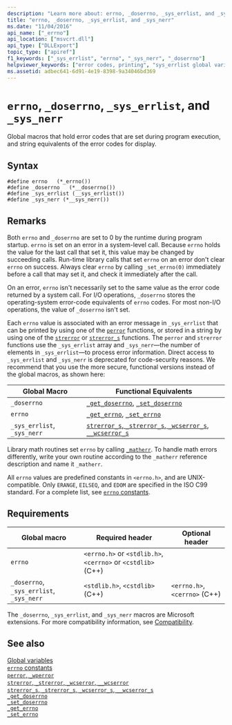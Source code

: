 ```yaml
---
description: "Learn more about: errno, _doserrno, _sys_errlist, and _sys_nerr"
title: "errno, _doserrno, _sys_errlist, and _sys_nerr"
ms.date: "11/04/2016"
api_name: ["_errno"]
api_location: ["msvcrt.dll"]
api_type: ["DLLExport"]
topic_type: ["apiref"]
f1_keywords: ["_sys_errlist", "errno", "_sys_nerr", "_doserrno"]
helpviewer_keywords: ["error codes, printing", "sys_errlist global variable", "doserrno global variable", "errno global variable", "_doserrno global variable", "_sys_errlist global variable", "_sys_nerr global variable", "sys_nerr global variable"]
ms.assetid: adbec641-6d91-4e19-8398-9a34046bd369
---
```

# `errno`, `_doserrno`, `_sys_errlist`, and `_sys_nerr`

Global macros that hold error codes that are set during program execution, and string equivalents of the error codes for display.

## Syntax

```
#define errno   (*_errno())
#define _doserrno   (*__doserrno())
#define _sys_errlist (__sys_errlist())
#define _sys_nerr (*__sys_nerr())
```

## Remarks

Both `errno` and `_doserrno` are set to 0 by the runtime during program startup. `errno` is set on an error in a system-level call. Because `errno` holds the value for the last call that set it, this value may be changed by succeeding calls. Run-time library calls that set `errno` on an error don't clear `errno` on success. Always clear `errno` by calling `_set_errno(0)` immediately before a call that may set it, and check it immediately after the call.

On an error, `errno` isn't necessarily set to the same value as the error code returned by a system call. For I/O operations, `_doserrno` stores the operating-system error-code equivalents of `errno` codes. For most non-I/O operations, the value of `_doserrno` isn't set.

Each `errno` value is associated with an error message in `_sys_errlist` that can be printed by using one of the [`perror`](./reference/perror-wperror.md) functions, or stored in a string by using one of the [`strerror`](./reference/strerror-strerror-wcserror-wcserror.md) or [`strerror_s`](./reference/strerror-s-strerror-s-wcserror-s-wcserror-s.md) functions. The `perror` and `strerror` functions use the `_sys_errlist` array and `_sys_nerr`—the number of elements in `_sys_errlist`—to process error information. Direct access to `_sys_errlist` and `_sys_nerr` is deprecated for code-security reasons. We recommend that you use the more secure, functional versions instead of the global macros, as shown here:

|Global Macro|Functional Equivalents|
|------------------|----------------------------|
|`_doserrno`|[`_get_doserrno`](./reference/get-doserrno.md), [`_set_doserrno`](./reference/set-doserrno.md)|
|`errno`|[`_get_errno`](./reference/get-errno.md), [`_set_errno`](./reference/set-errno.md)|
|`_sys_errlist`, `_sys_nerr`|[`strerror_s`, `_strerror_s`, `_wcserror_s`, `__wcserror_s`](./reference/strerror-s-strerror-s-wcserror-s-wcserror-s.md)|

Library math routines set `errno` by calling [`_matherr`](./reference/matherr.md). To handle math errors differently, write your own routine according to the `_matherr` reference description and name it `_matherr`.

All `errno` values are predefined constants in `<errno.h>`, and are UNIX-compatible. Only `ERANGE`, `EILSEQ`, and `EDOM` are specified in the ISO C99 standard. For a complete list, see [`errno` constants](./errno-constants.md).

## Requirements

|Global macro|Required header|Optional header|
|------------------|---------------------|---------------------|
|`errno`|`<errno.h>` or `<stdlib.h>`, `<cerrno>` or `<cstdlib>` (C++)||
|`_doserrno`, `_sys_errlist`, `_sys_nerr`|`<stdlib.h>`, `<cstdlib>` (C++)|`<errno.h>`, `<cerrno>` (C++)|

The `_doserrno`, `_sys_errlist`, and `_sys_nerr` macros are Microsoft extensions. For more compatibility information, see [Compatibility](./compatibility.md).

## See also

[Global variables](./global-variables.md)\
[`errno` constants](./errno-constants.md)\
[`perror`, `_wperror`](./reference/perror-wperror.md)\
[`strerror`, `_strerror`, `_wcserror`, `__wcserror`](./reference/strerror-strerror-wcserror-wcserror.md)\
[`strerror_s`, `_strerror_s`, `_wcserror_s`, `__wcserror_s`](./reference/strerror-s-strerror-s-wcserror-s-wcserror-s.md)\
[`_get_doserrno`](./reference/get-doserrno.md)\
[`_set_doserrno`](./reference/set-doserrno.md)\
[`_get_errno`](./reference/get-errno.md)\
[`_set_errno`](./reference/set-errno.md)
